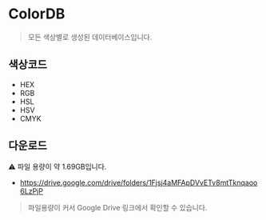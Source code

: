 # ColorDB
> 모든 색상별로 생성된 데이터베이스입니다.
## 색상코드
- HEX 
- RGB 
- HSL 
- HSV 
- CMYK
## 다운로드
⚠️ 파일 용량이 약 1.69GB입니다.
- https://drive.google.com/drive/folders/1Fjsj4aMFApDVvETv8mtTknqaoo6LzPjP

> 파일용량이 커서 Google Drive 링크에서 확인할 수 있습니다.
